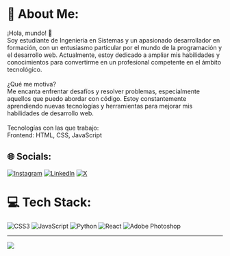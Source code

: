 # 💫 About Me:
¡Hola, mundo! 👋<br>Soy estudiante de Ingeniería en Sistemas y un apasionado desarrollador en formación, con un entusiasmo particular por el mundo de la programación y el desarrollo web. Actualmente, estoy dedicado a ampliar mis habilidades y conocimientos para convertirme en un profesional competente en el ámbito tecnológico.<br><br>¿Qué me motiva?<br>Me encanta enfrentar desafíos y resolver problemas, especialmente aquellos que puedo abordar con código. Estoy constantemente aprendiendo nuevas tecnologías y herramientas para mejorar mis habilidades de desarrollo web.<br><br>Tecnologías con las que trabajo:<br>Frontend: HTML, CSS, JavaScript


## 🌐 Socials:
[![Instagram](https://img.shields.io/badge/Instagram-%23E4405F.svg?logo=Instagram&logoColor=white)](https://instagram.com/bryanrodr1guez) [![LinkedIn](https://img.shields.io/badge/LinkedIn-%230077B5.svg?logo=linkedin&logoColor=white)]([https://www.linkedin.com/in/bryanrodr1guez/]) [![X](https://img.shields.io/badge/X-black.svg?logo=X&logoColor=white)](https://x.com/Bolox_) 

# 💻 Tech Stack:
![CSS3](https://img.shields.io/badge/css3-%231572B6.svg?style=for-the-badge&logo=css3&logoColor=white) ![JavaScript](https://img.shields.io/badge/javascript-%23323330.svg?style=for-the-badge&logo=javascript&logoColor=%23F7DF1E) ![Python](https://img.shields.io/badge/python-3670A0?style=for-the-badge&logo=python&logoColor=ffdd54) ![React](https://img.shields.io/badge/react-%2320232a.svg?style=for-the-badge&logo=react&logoColor=%2361DAFB) ![Adobe Photoshop](https://img.shields.io/badge/adobe%20photoshop-%2331A8FF.svg?style=for-the-badge&logo=adobe%20photoshop&logoColor=white)

---
[![](https://visitcount.itsvg.in/api?id=boloxxx&icon=3&color=1)](https://visitcount.itsvg.in)
